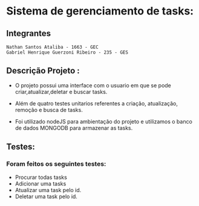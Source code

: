 # Sistema de gerenciamento de tasks:

## Integrantes 
    Nathan Santos Ataliba - 1663 - GEC
    Gabriel Henrique Guerzoni Ribeiro - 235 - GES
    
## Descrição Projeto : 

- O projeto possui uma interface com o usuario em que se pode criar,atualizar,deletar e buscar tasks.

- Além de quatro testes unitarios referentes a criação, atualização, remoção e busca de tasks.

- Foi utilizado nodeJS para ambientação do projeto e utilizamos o banco de dados MONGODB para armazenar as tasks.

## Testes:
### Foram feitos os seguintes testes:
- Procurar todas tasks
- Adicionar uma tasks
- Atualizar uma task pelo id.
- Deletar uma task pelo id.